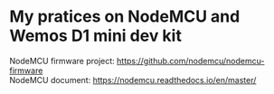 # My pratices on NodeMCU and Wemos D1 mini dev kit

NodeMCU firmware project: https://github.com/nodemcu/nodemcu-firmware  
NodeMCU document: https://nodemcu.readthedocs.io/en/master/
